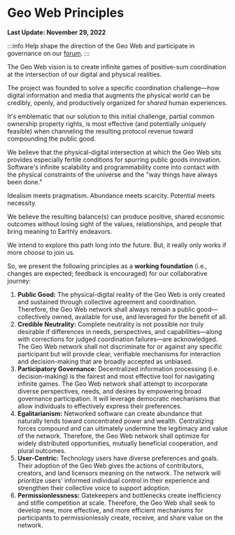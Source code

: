 # Geo Web Principles

**Last Update: November 29, 2022**

:::info
Help shape the direction of the Geo Web and participate in governance on our [forum](https://forum.geoweb.network/).
:::

The Geo Web vision is to create infinite games of positive-sum coordination at the intersection of our digital and physical realities.

The project was founded to solve a specific coordination challenge—how digital information and media that augments the physical world can be credibly, openly, and productively organized for _shared_ human experiences.&#x20;

It's emblematic that our solution to this initial challenge, partial common ownership property rights, is most effective (and potentially uniquely feasible) when channeling the resulting protocol revenue toward compounding the public good.

We believe that the physical-digital intersection at which the Geo Web sits provides especially fertile conditions for spurring public goods innovation. Software's infinite scalability and programmability come into contact with the physical constraints of the universe and the "way things have always been done."&#x20;

Idealism meets pragmatism. Abundance meets scarcity. Potential meets necessity.&#x20;

We believe the resulting balance(s) can produce positive, shared economic outcomes without losing sight of the values, relationships, and people that bring meaning to Earthly endeavors.

We intend to explore this path long into the future. But, it really only works if more _choose_ to join us.&#x20;

So, we present the following principles as a **working foundation** (i.e., changes are expected; feedback is encouraged) for our collaborative journey:

1. **Public Good:** The physical-digital reality of the Geo Web is only created and sustained through collective agreement and coordination. Therefore, the Geo Web network shall always remain a public good—collectively owned, available for use, and leveraged for the benefit of all.
2. **Credible Neutrality:** Complete neutrality is not possible nor truly desirable if differences in needs, perspectives, and capabilities—along with corrections for judged coordination failures—are acknowledged. The Geo Web network shall not discriminate for or against any specific participant but will provide clear, verifiable mechanisms for interaction and decision-making that are broadly accepted as unbiased.
3. **Participatory Governance:** Decentralized information processing (i.e. decision-making) is the fairest and most effective tool for navigating infinite games. The Geo Web network shall attempt to incorporate diverse perspectives, needs, and desires by empowering broad governance participation. It will leverage democratic mechanisms that allow individuals to effectively express their preferences.
4. **Egalitarianism:** Networked software can create abundance that naturally tends toward concentrated power and wealth. Centralizing forces compound and can ultimately undermine the legitimacy and value of the network. Therefore, the Geo Web network shall optimize for widely distributed opportunities, mutually beneficial cooperation, and plural outcomes.&#x20;
5. **User-Centric:** Technology users have diverse preferences and goals. Their adoption of the Geo Web gives the actions of contributors, creators, and land licensors meaning on the network. The network will prioritize users' informed individual control in their experience and strengthen their collective voice to support adoption.
6. **Permissionlessness:** Gatekeepers and bottlenecks create inefficiency and stifle competition at scale. Therefore, the Geo Web shall seek to develop new, more effective, and more efficient mechanisms for participants to permissionlessly create, receive, and share value on the network.
